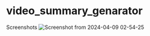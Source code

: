 # video_summary_genarator

Screenshots
![Screenshot from 2024-04-09 02-54-25](https://github.com/1Gireesh/Video_summary_generator/assets/91236511/8456bc37-5c48-49de-acd0-8a623ce30632)

